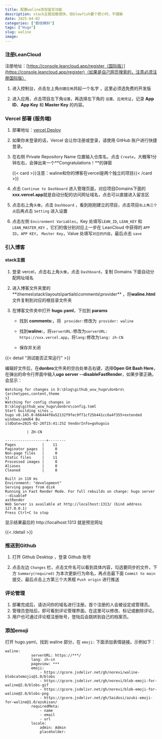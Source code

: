 ```yaml
---
title: 配置waline添加留言功能
description: stack主题加载很快，但blowfish要个把小时，不理解
date: 2025-04-02
categories: ["数枝横斜"]
tags: ["Hugo"]
slug: waline
image: 
---
```


### 注册LeanCloud

注册地址：[https://console.leancloud.app/register（国际版）](https://console.leancloud.app/register)（如果是自己网页搜索的，注意必须注册国际版）

1. 进入控制台，点击左上角`创建应用`并起一个名字 ，这里必须选免费的开发版

2. 进入应用，点击项目左下角`设置`，再选择左下角的 `设置`、`应用凭证`，记录 **App ID**、**App Key** 和 **Master Key** 的内容。

### Vercel 部署 (服务端)

1. 部署地址：[vercel Deploy](https://vercel.com/new/clone?repository-url=https%3A%2F%2Fgithub.com%2Fwalinejs%2Fwaline%2Ftree%2Fmain%2Fexample)

2. 如果你未登录的话，Vercel 会让你注册或登录，请使用 GitHub 账户进行快捷登录。

3. 在右侧 Private Repository Name 位置输入仓库名，点击 `Create`，大概等1分钟左右，会弹出来一个**Congratulations！**的弹窗

   {{< card >}}注意：waline和你的博客在vercel是两个独立的项目{{< /card >}}

4. 点击 `Continue to Dashboard` 进入管理页面，对应项目Domains下面的 **xxx.vercel.app**就是自动分配的访问网址域名，点击可以直接进入留言区

5. 点击右上角`头像`，点击 `Dashboard` ，看到刚刚建立的项目，点击项目`右上角三个点`后再点击 `Setting` 进入设置

6. 点击左侧 `Environment Variables`，Key 处填写`LEAN_ID`, `LEAN_KEY` 和 `LEAN_MASTER_KEY` ，它们的值分别对应上一步在 LeanCloud 中获得的 `APP ID`，`APP KEY`， `Master Key`，Value 处填写`对应的内容`，最后点击 `save`

### 引入博客

#### stack主题

1. 登录 vercel，点击右上角`头像`，点击 `Dashboard`，复制 Domains 下面自动分配网址域名

2. 进入博客文件夹里的**\themes\stack\layouts\partials\comments\provider** ，将**waline.html**文件复制到对应的根目录文件夹

3. 在博客文件夹中打开 **hugo.yaml**，下拉到 **params**

   - 找到 **comments:**，将 ` provider:`修改为` provider: waline`

   - 找到**waline:**，将`serverURL:`修改为`serverURL: https://xxx.vercel.app`，将`lang:`修改为`lang: zh-CN`
   - 保存并关闭

{{< detail "测试能否正常运行" >}}

<p>编辑好文件后，在<b>donbro</b>文件夹的空白处单击右键，选择<b>Open Git Bash Here</b>，在弹出的命令行界面中输入<b>ugo server --disableFastRender</b>，如果步骤正确，会显示：</p>

<pre><code class="code-highlight"><span class="code-line line-number" line="1">Watching for changes in D:\blog\github_wsw_hugo\donbro\{archetypes,content,theme
s}
Watching for config changes in D:\blog\github_wsw_hugo\donbro\config.toml
Start building sites …
hugo v0.145.0-666444f0a52132f9fec9f71cf25b441cc6a4f355+extended windows/amd64 Bu
ildDate=2025-02-26T15:41:25Z VendorInfo=gohugoio

          | ZH-CN

-------------------+--------
Pages            |    11
Paginator pages  |     0
Non-page files   |     0
Static files     |    11
Processed images |     0
Aliases          |     0
Cleaned          |     0

Built in 110 ms
Environment: "development"
Serving pages from disk
Running in Fast Render Mode. For full rebuilds on change: hugo server --disableF
astRender
Web Server is available at http://localhost:1313/ (bind address 127.0.0.1)
Press Ctrl+C to stop
</span></code></pre>

<p>显示结果最后的 http://localhost:1313 就是预览网址</p>

{{< /detail >}}

### 推送到Github

1. 打开 Github Desktop ，登录 Github 账号

2. 点击左边 `Changes` 栏，点击文件名可以看到具体内容，勾选要同步的文件，下方 `Summary(required)` 为本次更新行为命名，再点击最下面 `Commit to main` 提交，最后点击上方第三个大黑框 `Push origin` 进行推送

### 评论管理

1. 部署完成后，请访问你的域名进行注册。首个注册的人会被设定成管理员。
2. 管理员登陆后，即可看到评论管理界面。在这里可以修改、标记或删除评论。 
3. 用户也可通过评论框注册账号，登陆后会跳转到自己的档案页。

### 添加emoji

打开 hugo.yaml，找到 waline 部分，在 `emoji:` 下面添加表情链接。示例如下：

```
waline:
            serverURL: https://***/
            lang: zh-cn
            pageview: ***
            emoji:
                - https://gcore.jsdelivr.net/gh/norevi/waline-blobcatemojis@1.0/blobs
                - https://gcore.jsdelivr.net/gh/norevi/blob-emoji-for-waline@2.0/blobs-gif
                - https://gcore.jsdelivr.net/gh/norevi/blob-emoji-for-waline@2.0/blobs-png
                - https://gcore.jsdelivr.net/gh/Saidosi/azuki-emoji-for-waline@1.0/azukisan/
            requiredMeta:
                - name
                - email
                - url
            locale:
                admin: Admin
                placeholder: